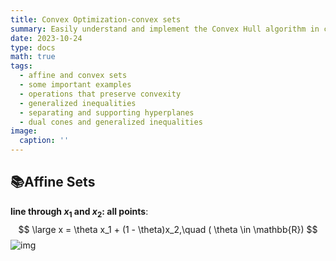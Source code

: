 ```yaml
---
title: Convex Optimization-convex sets
summary: Easily understand and implement the Convex Hull algorithm in computational geometry.
date: 2023-10-24
type: docs
math: true
tags:
  - affine and convex sets
  - some important examples
  - operations that preserve convexity
  - generalized inequalities
  - separating and supporting hyperplanes
  - dual cones and generalized inequalities
image:
  caption: ''
---
```




## 📚Affine Sets



**line through $x_1$ and $x_2$: all points**:
$$
\large   x = \theta x_1 + (1 - \theta)x_2,\quad ( \theta \in \mathbb{R})
$$
![img](https://fmin.xyz/docs/theory/convex%20sets/line.svg)
